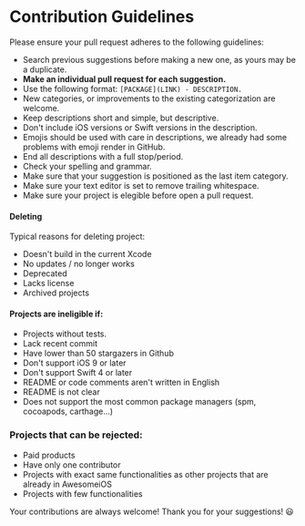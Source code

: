 # Contribution Guidelines

Please ensure your pull request adheres to the following guidelines:

- Search previous suggestions before making a new one, as yours may be a duplicate.
- **Make an individual pull request for each suggestion.**
- Use the following format: `[PACKAGE](LINK) - DESCRIPTION.`
- New categories, or improvements to the existing categorization are welcome.
- Keep descriptions short and simple, but descriptive.
- Don't include iOS versions or Swift versions in the description.
- Emojis should be used with care in descriptions, we already had some problems with emoji render in GitHub.
- End all descriptions with a full stop/period.
- Check your spelling and grammar.
- Make sure that your suggestion is positioned as the last item category.
- Make sure your text editor is set to remove trailing whitespace.
- Make sure your project is elegible before open a pull request.

#### Deleting

Typical reasons for deleting project:

- Doesn't build in the current Xcode
- No updates / no longer works
- Deprecated
- Lacks license
- Archived projects

#### Projects are ineligible if:

- Projects without tests.
- Lack recent commit
- Have lower than 50 stargazers in Github
- Don't support iOS 9 or later
- Don't support Swift 4 or later
- README or code comments aren't written in English
- README is not clear
- Does not support the most common package managers (spm, cocoapods, carthage...)

### Projects that can be rejected:

- Paid products
- Have only one contributor
- Projects with exact same functionalities as other projects that are already in AwesomeiOS
- Projects with few functionalities

Your contributions are always welcome! Thank you for your suggestions! :smiley:
